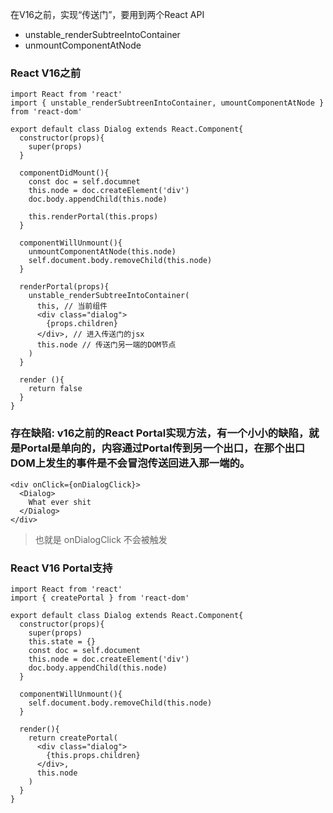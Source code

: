 在V16之前，实现“传送门”，要用到两个React API
- unstable_renderSubtreeIntoContainer
- unmountComponentAtNode

### React V16之前
```
import React from 'react'
import { unstable_renderSubtreenIntoContainer, umountComponentAtNode } from 'react-dom'

export default class Dialog extends React.Component{
  constructor(props){
    super(props)
  }
  
  componentDidMount(){
    const doc = self.documnet
    this.node = doc.createElement('div')
    doc.body.appendChild(this.node)
    
    this.renderPortal(this.props)
  }
  
  componentWillUnmount(){
    unmountComponentAtNode(this.node)
    self.document.body.removeChild(this.node)
  }
  
  renderPortal(props){
    unstable_renderSubtreeIntoContainer(
      this, // 当前组件
      <div class="dialog">
        {props.children}
      </div>, // 进入传送门的jsx
      this.node // 传送门另一端的DOM节点
    )
  }
  
  render (){
    return false
  }
}
```

### 存在缺陷: v16之前的React Portal实现方法，有一个小小的缺陷，就是Portal是单向的，内容通过Portal传到另一个出口，在那个出口DOM上发生的事件是不会冒泡传送回进入那一端的。
```
<div onClick={onDialogClick}>
  <Dialog>
    What ever shit
  </Dialog>
</div>
```
> 也就是 onDialogClick 不会被触发


### React V16 Portal支持
```
import React from 'react'
import { createPortal } from 'react-dom'

export default class Dialog extends React.Component{
  constructor(props){
    super(props)
    this.state = {}
    const doc = self.document
    this.node = doc.createElement('div')
    doc.body.appendChild(this.node)
  }
  
  componentWillUnmount(){
    self.document.body.removeChild(this.node)
  }
  
  render(){
    return createPortal(
      <div class="dialog">
        {this.props.children}
      </div>,
      this.node
    )
  }
}
```
